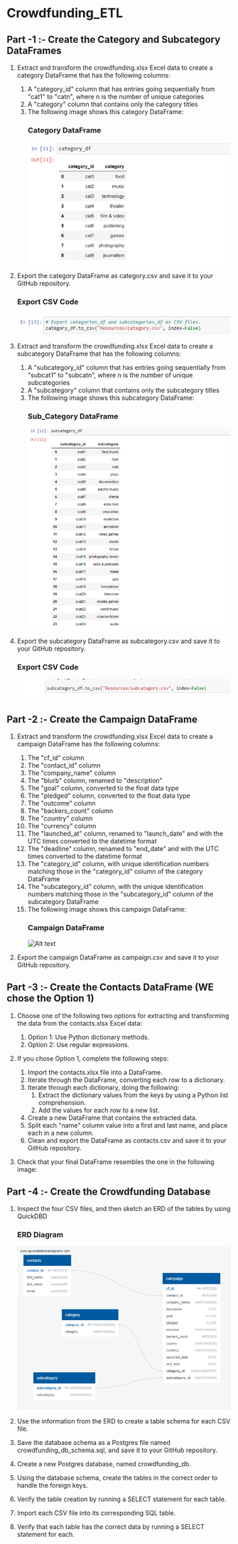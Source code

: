 # Crowdfunding_ETL
## Part -1 :- Create the Category and Subcategory DataFrames
1. Extract and transform the crowdfunding.xlsx Excel data to create a category DataFrame that has the following columns:
    1. A "category_id" column that has entries going sequentially from "cat1" to "catn", where n is the number of unique categories
    2. A "category" column that contains only the category titles
    3. The following image shows this category DataFrame:
        ### Category DataFrame
        ![Alt text](/Images/Catgory_df.png)

2. Export the category DataFrame as category.csv and save it to your GitHub repository.
    ### Export CSV Code
    ![Alt text](/Images/category_csv.png)

4. Extract and transform the crowdfunding.xlsx Excel data to create a subcategory DataFrame that has the following columns:
   1. A "subcategory_id" column that has entries going sequentially from "subcat1" to "subcatn", where n is the number of unique subcategories
   2. A "subcategory" column that contains only the subcategory titles
   3. The following image shows this subcategory DataFrame:
        ### Sub_Category DataFrame
        ![Alt text](/Images/Subcategory_df.png)

5. Export the subcategory DataFrame as subcategory.csv and save it to your GitHub repository.
    ### Export CSV Code
    ![Alt text](/Images/Subcategory_csv.png)


## Part -2 :- Create the Campaign DataFrame
1. Extract and transform the crowdfunding.xlsx Excel data to create a campaign DataFrame has the following columns:
    1. The "cf_id" column
    2. The "contact_id" column
    3. The "company_name" column
    4. The "blurb" column, renamed to "description"
    5. The "goal" column, converted to the float data type
    6. The "pledged" column, converted to the float data type
    7. The "outcome" column
    8. The "backers_count" column
    9. The "country" column
    10. The "currency" column
    11. The "launched_at" column, renamed to "launch_date" and with the UTC times converted to the datetime format
    12. The "deadline" column, renamed to "end_date" and with the UTC times converted to the datetime format
    13. The "category_id" column, with unique identification numbers matching those in the "category_id" column of the category DataFrame
    14. The "subcategory_id" column, with the unique identification numbers matching those in the "subcategory_id" column of the subcategory DataFrame
    15. The following image shows this campaign DataFrame:
          ### Campaign DataFrame
           ![Alt text](/Images/Campaign_Db1.png.png)

2. Export the campaign DataFrame as campaign.csv and save it to your GitHub repository.

## Part -3 :- Create the Contacts DataFrame (WE chose the Option 1)
1. Choose one of the following two options for extracting and transforming the data from the contacts.xlsx Excel data:
      1. Option 1: Use Python dictionary methods.
      2. Option 2: Use regular expressions.

2. If you chose Option 1, complete the following steps:
   1. Import the contacts.xlsx file into a DataFrame.
   2. Iterate through the DataFrame, converting each row to a dictionary.
   3. Iterate through each dictionary, doing the following:
         1. Extract the dictionary values from the keys by using a Python list comprehension.
         2. Add the values for each row to a new list.
    4. Create a new DataFrame that contains the extracted data.
    5. Split each "name" column value into a first and last name, and place each in a new column.
    6. Clean and export the DataFrame as contacts.csv and save it to your GitHub repository.

3. Check that your final DataFrame resembles the one in the following image:

## Part -4 :- Create the Crowdfunding Database
1. Inspect the four CSV files, and then sketch an ERD of the tables by using QuickDBD

    ### ERD Diagram
    ![Alt text](Crowdfunding_ERD.png)
2. Use the information from the ERD to create a table schema for each CSV file.
3. Save the database schema as a Postgres file named crowdfunding_db_schema.sql, and save it to your GitHub repository.
4. Create a new Postgres database, named crowdfunding_db.
5. Using the database schema, create the tables in the correct order to handle the foreign keys.
6. Verify the table creation by running a SELECT statement for each table.
7. Import each CSV file into its corresponding SQL table.
8. Verify that each table has the correct data by running a SELECT statement for each.
      
   
